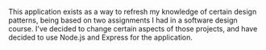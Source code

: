 This application exists as a way to refresh my knowledge of certain design patterns, being based on two assignments I had in a software design course. I've decided to change certain aspects of those projects, and have decided to use Node.js and Express for the application. 